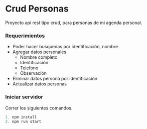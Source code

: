 # Crud Personas
Proyecto api rest tipo crud, para personas de mi agenda personal. 

### Requerimientos
- Poder hacer busquedas por identificación, nombre
- Agregar datos personales
  - Nombre completo
  - Identificación
  - Telefono
  - Observación
- Eliminar datos persona por identificación
- Actualizar datos personas

### Iniciar servidor

Correr los siguientes comandos.
```javascript
1. npm install
2. npm run start 
```